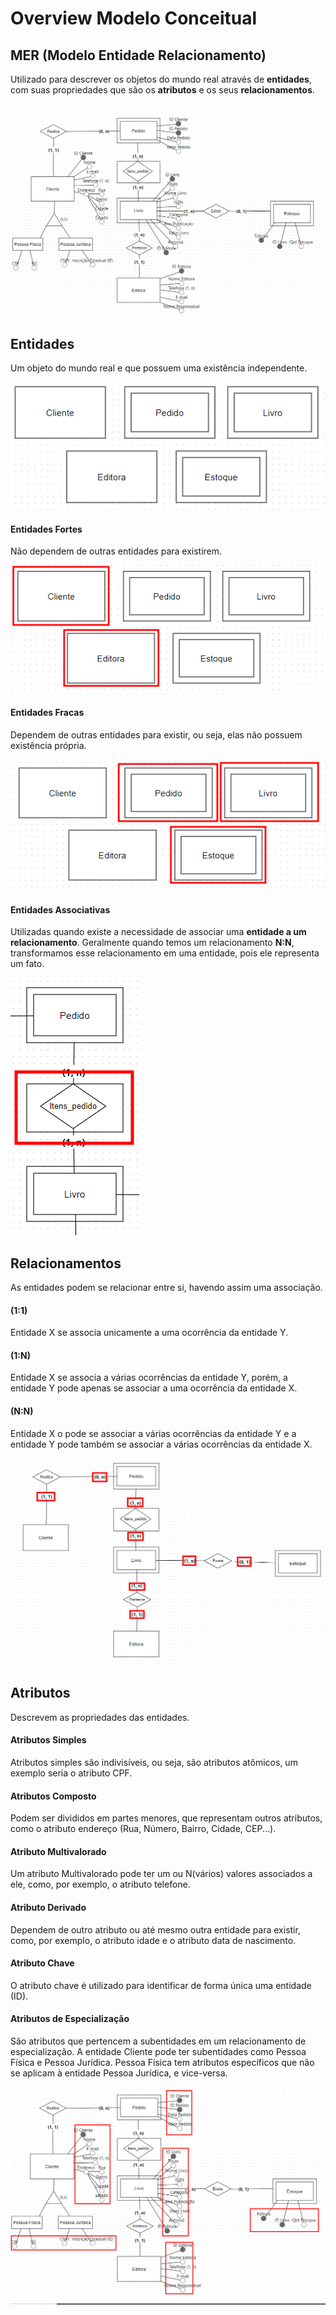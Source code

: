 # Overview Modelo Conceitual

## MER (Modelo Entidade Relacionamento)
Utilizado para descrever os objetos do mundo real através de **entidades**, com suas propriedades que são os **atributos** e os seus **relacionamentos**.

![alt text](imgs/modelagem-oficial.png)

## Entidades
Um objeto do mundo real e que possuem uma existência independente.

![alt text](imgs/entidades-modelagem.png)

#### Entidades Fortes
Não dependem de outras entidades para existirem.

![alt text](imgs/modelagem-entidades-fortes.png)

#### Entidades Fracas
Dependem de outras entidades para existir, ou seja, elas não possuem existência própria.

![alt text](imgs/modelagem-entidades-fracas.png)

#### Entidades Associativas
Utilizadas quando existe a necessidade de associar uma **entidade a um relacionamento**. Geralmente quando temos um relacionamento **N:N**, transformamos esse relacionamento em uma entidade, pois ele representa um fato.

![alt text](imgs/modelagem-entidade-associativa.png)

## Relacionamentos
As entidades podem se relacionar entre si, havendo assim uma associação.

#### (1:1) 
Entidade X se associa unicamente a uma ocorrência da entidade Y.

#### (1:N)
Entidade X se associa a várias ocorrências da entidade Y, porém, a entidade Y pode apenas se associar a uma ocorrência da entidade X.

#### (N:N)
Entidade X o pode se associar a várias ocorrências da entidade Y e a entidade Y pode também se associar a várias ocorrências da entidade X.

![alt text](imgs/modelagem-relacionamentos.png)

## Atributos
Descrevem as propriedades das entidades.

#### Atributos Simples
Atributos simples são indivisíveis, ou seja, são atributos atômicos, um exemplo seria o atributo CPF.

#### Atributos Composto
Podem ser divididos em partes menores, que representam outros atributos, como o atributo endereço (Rua, Número, Bairro, Cidade, CEP...).

#### Atributo Multivalorado
Um atributo Multivalorado pode ter um ou N(vários) valores associados a ele, como, por exemplo, o atributo telefone.

#### Atributo Derivado
Dependem de outro atributo ou até mesmo outra entidade para existir, como, por exemplo, o atributo idade e o atributo data de nascimento.

#### Atributo Chave
O atributo chave é utilizado para identificar de forma única uma entidade (ID).

#### Atributos de Especialização
São atributos que pertencem a subentidades em um relacionamento de especialização. A entidade Cliente pode ter subentidades como Pessoa Física e Pessoa Jurídica. Pessoa Física tem atributos específicos que não se aplicam à entidade Pessoa Jurídica, e vice-versa.

![alt text](imgs/modelagem-atributos.png)






